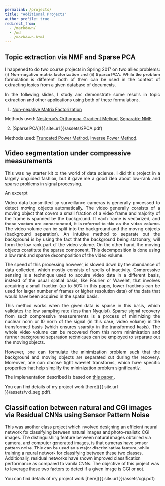 ```yaml
---
permalink: /projects/
title: "Additional Projects"
author_profile: true
redirect_from: 
  - /markdown/
  - /md
  - /markdown.html
---
```


## Topic extraction via NMF and Sparse PCA

<p style='text-align: justify;'>
I happened to do two course projects in Spring 2017 on two allied problems: (i) Non-negative matrix factorization and (ii) Sparse PCA. While the problem formulation is different, both of them can be used in the context of extracting topics from a given database of documents.</p>

<p style='text-align: justify;'>
In the following slides, I study and demonstrate some results in topic extraction and other applications using both of these formulations. </p>

1. [Non-negative Matrix Factorization](/assets/NMF.pdf)

Methods used: <a target="_blank" href='http://ieeexplore.ieee.org/document/6166359/'>Nesterov's Orthogonal Gradient Method</a>, <a target="_blank" href='https://arxiv.org/pdf/1208.1237.pdf'>Separable NMF</a>

2. [Sparse PCA]({{ site.url }}/assets/SPCA.pdf)

Methods used: <a target="_blank" href='http://www.jmlr.org/papers/volume14/yuan13a/yuan13a.pdf'>Truncated Power Method</a>, <a target="_blank" href='https://arxiv.org/abs/1012.0774'>Inverse Power Method</a>.

## Video segmentation under compressive measurements

<p style='text-align: justify;'>
This was my starter kit to the world of data science. I did this project in a largely unguided fashion, but it gave me a good idea about low-rank and sparse problems in signal processing.</p>

An excerpt:

<p style='text-align: justify;'>
Video data transmitted by surveillance cameras is generally processed to detect
moving objects automatically. The video generally consists of a moving object that covers a small fraction of a video frame and majority of the frame is spanned by the background. If each frame is vectorized, and these vectors are concatenated, it is referred to this as the video volume. The video volume can be split into the background and the moving objects (background separation). An intuitive method to separate out the background is by using the fact that the background being stationary, will form the low rank part of the video volume. On the other hand, the moving objects constitute the sparse component. This decomposition is done using a low rank and sparse decomposition of the video volume.</p>

<p style='text-align: justify;'>
The speed of this processing however, is slowed down by the abundance of data
collected, which mostly consists of spells of inactivity. Compressive sensing is a technique used to acquire video data in a different basis, instead of the usual spatial basis, like Fourier or Wavelet, that involves acquiring a small fraction (up to 50% in this paper, lower fractions can be used for larger number of frames or higher resolution data) of the data that would have been acquired in the spatial basis.</p>

<p style='text-align: justify;'>
This method works when the given data is sparse in this basis, which validates the low sampling rate (less than Nyquist). Sparse signal recovery from such compressive measurements is a process of minimizing the nuclear norm or l0 norm of the signal (in this case, video volume) in the transformed basis (which ensures sparsity in the transformed basis). The whole video volume can be recovered from this norm minimization and further background separation techniques can be employed to separate out the moving objects.</p>

<p style='text-align: justify;'>
However, one can formulate the minimization problem such that the background
and moving objects are separated out during the recovery. Moreover, one can choose tight wavelet transforms, which have specific properties that help simplify the minimization problem significantly. </p>

The implementation described is based on <a target="_blank" href='https://arxiv.org/abs/1302.1942'> this paper </a>. 

You can find details of my project work [here]({{ site.url }}/assets/vid_seg.pdf). 

## Classification between natural and CGI images via Residual CNNs using Sensor Pattern Noise

This was another class project which involved designing an efficient neural network for classifying between natural images and photo-realistic CGI images. The distinguishing feature between natural images obtained via camera, and computer generated images, is that cameras have sensor pattern noise. This can be used as a major discriminative feature, while training a neural network for classifying between these two classes. Additionally, residual networks have shown improved classification performance as compared to vanila CNNs. The objective of this project was to leverage these two factors to detect if a given image is CGI or not. 

You can find details of my project work [here]({{ site.url }}/assets/cgi.pdf)
